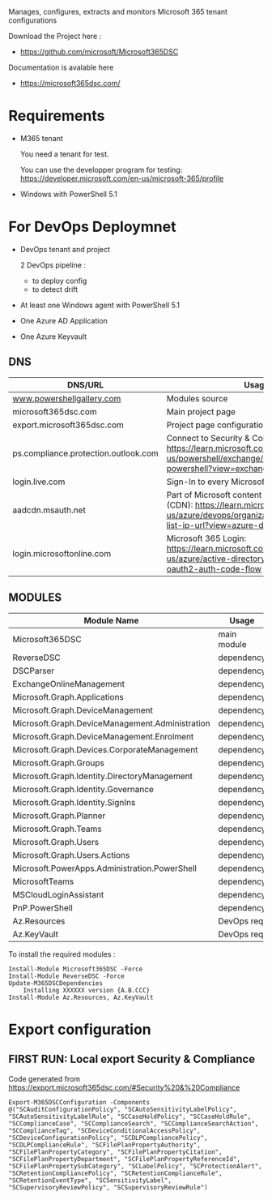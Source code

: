 Manages, configures, extracts and monitors Microsoft 365 tenant configurations

Download the Project here : 
- https://github.com/microsoft/Microsoft365DSC

Documentation is avalable here
- https://microsoft365dsc.com/

# Requirements 

- M365 tenant

  You need a tenant for test.

  You can use the developper program for testing: https://developer.microsoft.com/en-us/microsoft-365/profile

- Windows with PowerShell 5.1

# For DevOps Deploymnet
- DevOps tenant and project

  2 DevOps pipeline : 
  * to deploy config
  * to detect drift

- At least one Windows agent with PowerShell 5.1

- One Azure AD Application

- One Azure Keyvault


## DNS 

| DNS/URL | Usage  |
|---|---|
| www.powershellgallery.com  | Modules source  |
| microsoft365dsc.com | Main project page  |
| export.microsoft365dsc.com | Project page configuration generator |
| ps.compliance.protection.outlook.com | Connect to Security & Compliance PowerShell: https://learn.microsoft.com/en-us/powershell/exchange/connect-to-scc-powershell?view=exchange-ps |
| login.live.com | Sign-In to every Microsoft Services |
| aadcdn.msauth.net | Part of Microsoft content delivery network (CDN): https://learn.microsoft.com/en-us/azure/devops/organizations/security/allow-list-ip-url?view=azure-devops&tabs=IP-V4 |
| login.microsoftonline.com | Microsoft 365 Login: https://learn.microsoft.com/en-us/azure/active-directory/develop/v2-oauth2-auth-code-flow |

## MODULES

| Module Name | Usage  |
|---|---|
| Microsoft365DSC  |  main module |
| ReverseDSC | dependency |
| DSCParser | dependency |
| ExchangeOnlineManagement | dependency |
| Microsoft.Graph.Applications | dependency |
| Microsoft.Graph.DeviceManagement | dependency |
| Microsoft.Graph.DeviceManagement.Administration | dependency |
| Microsoft.Graph.DeviceManagement.Enrolment | dependency |
| Microsoft.Graph.Devices.CorporateManagement | dependency |
| Microsoft.Graph.Groups | dependency |
| Microsoft.Graph.Identity.DirectoryManagement | dependency |
| Microsoft.Graph.Identity.Governance | dependency |
| Microsoft.Graph.Identity.SignIns | dependency |
| Microsoft.Graph.Planner | dependency |
| Microsoft.Graph.Teams | dependency |
| Microsoft.Graph.Users | dependency |
| Microsoft.Graph.Users.Actions | dependency |
| Microsoft.PowerApps.Administration.PowerShell | dependency |
| MicrosoftTeams | dependency |
| MSCloudLoginAssistant | dependency |
| PnP.PowerShell | dependency |
| Az.Resources | DevOps req. |
| Az.KeyVault | DevOps req. |

To install the required modules :
```
Install-Module Microsoft365DSC -Force
Install-Module ReverseDSC -Force
Update-M365DSCDependencies
    Installing XXXXXX version {A.B.CCC}
Install-Module Az.Resources, Az.KeyVault 
```

# Export configuration

## FIRST RUN: Local export Security & Compliance
Code generated from https://export.microsoft365dsc.com/#Security%20&%20Compliance

```
Export-M365DSCConfiguration -Components @("SCAuditConfigurationPolicy", "SCAutoSensitivityLabelPolicy", "SCAutoSensitivityLabelRule", "SCCaseHoldPolicy", "SCCaseHoldRule", "SCComplianceCase", "SCComplianceSearch", "SCComplianceSearchAction", "SCComplianceTag", "SCDeviceConditionalAccessPolicy", "SCDeviceConfigurationPolicy", "SCDLPCompliancePolicy", "SCDLPComplianceRule", "SCFilePlanPropertyAuthority", "SCFilePlanPropertyCategory", "SCFilePlanPropertyCitation", "SCFilePlanPropertyDepartment", "SCFilePlanPropertyReferenceId", "SCFilePlanPropertySubCategory", "SCLabelPolicy", "SCProtectionAlert", "SCRetentionCompliancePolicy", "SCRetentionComplianceRule", "SCRetentionEventType", "SCSensitivityLabel", "SCSupervisoryReviewPolicy", "SCSupervisoryReviewRule")
```